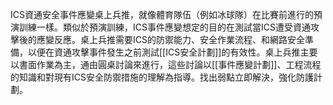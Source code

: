 ICS資通安全事件應變桌上兵推，就像體育隊伍（例如冰球隊）在比賽前進行的預演訓練一樣。類似於預演訓練，ICS事件應變想定的目的在測試當ICS遭受資通攻擊後的應變反應。桌上兵推需要ICS的防禦能力、安全作業流程、和網路安全準備，以便在資通攻擊事件發生之前測試[[ICS安全計劃]]的有效性。桌上兵推主要以書面作業為主，通由圓桌討論來進行，這些討論以[[事件應變計劃]]、工程流程的知識和對現有ICS安全防禦措施的理解為指導。找出弱點立即解決，強化防護計劃。